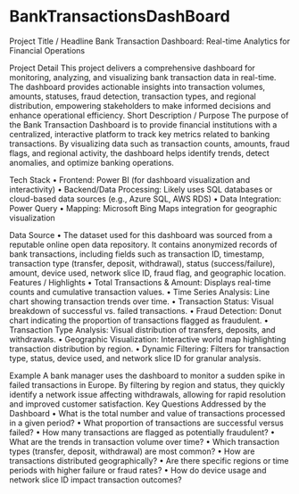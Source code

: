 # BankTransactionsDashBoard

Project Title / Headline
Bank Transaction Dashboard: Real-time Analytics for Financial Operations

Project Detail
This project delivers a comprehensive dashboard for monitoring, analyzing, and visualizing bank transaction data in real-time. The dashboard provides actionable insights into transaction volumes, amounts, statuses, fraud detection, transaction types, and regional distribution, empowering stakeholders to make informed decisions and enhance operational efficiency.
Short Description / Purpose
The purpose of the Bank Transaction Dashboard is to provide financial institutions with a centralized, interactive platform to track key metrics related to banking transactions. By visualizing data such as transaction counts, amounts, fraud flags, and regional activity, the dashboard helps identify trends, detect anomalies, and optimize banking operations.

Tech Stack
•	Frontend: Power BI (for dashboard visualization and interactivity)
•	Backend/Data Processing: Likely uses SQL databases or cloud-based data sources (e.g., Azure SQL, AWS RDS)
•	Data Integration: Power Query 
•	Mapping: Microsoft Bing Maps integration for geographic visualization

Data Source
•	The dataset used for this dashboard was sourced from a reputable online open data repository. It contains anonymized records of bank transactions, including fields such as transaction ID, timestamp, transaction type (transfer, deposit, withdrawal), status (success/failure), amount, device used, network slice ID, fraud flag, and geographic location. Features / Highlights
•	Total Transactions & Amount: Displays real-time counts and cumulative transaction values.
•	Time Series Analysis: Line chart showing transaction trends over time.
•	Transaction Status: Visual breakdown of successful vs. failed transactions.
•	Fraud Detection: Donut chart indicating the proportion of transactions flagged as fraudulent.
•	Transaction Type Analysis: Visual distribution of transfers, deposits, and withdrawals.
•	Geographic Visualization: Interactive world map highlighting transaction distribution by region.
•	Dynamic Filtering: Filters for transaction type, status, device used, and network slice ID for granular analysis.

Example
A bank manager uses the dashboard to monitor a sudden spike in failed transactions in Europe. By filtering by region and status, they quickly identify a network issue affecting withdrawals, allowing for rapid resolution and improved customer satisfaction.
Key Questions Addressed by the Dashboard
•	What is the total number and value of transactions processed in a given period?
•	What proportion of transactions are successful versus failed?
•	How many transactions are flagged as potentially fraudulent?
•	What are the trends in transaction volume over time?
•	Which transaction types (transfer, deposit, withdrawal) are most common?
•	How are transactions distributed geographically?
•	Are there specific regions or time periods with higher failure or fraud rates?
•	How do device usage and network slice ID impact transaction outcomes?
